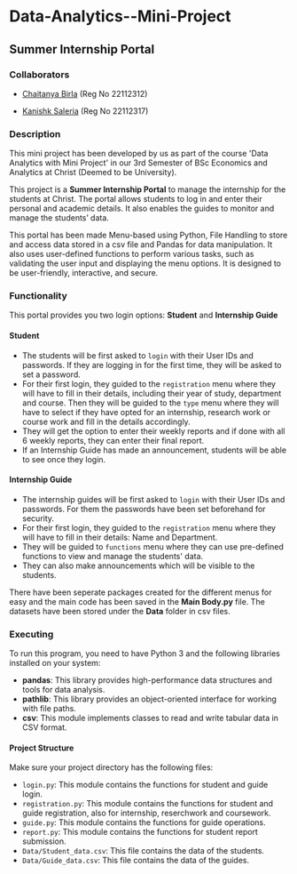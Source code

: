 # Data-Analytics--Mini-Project

## Summer Internship Portal

### Collaborators
* [Chaitanya Birla](https://github.com/chaitanyabirla)  (Reg No 22112312)
  
  

* [Kanishk Saleria](https://github.com/kanishksaleria)  (Reg No 22112317)
  
  

### Description
This mini project has been developed by us as part of the course 'Data Analytics with Mini Project' in our 3rd Semester of BSc Economics and Analytics at Christ (Deemed to be University).

This project is a **Summer Internship Portal** to manage the internship for the students at Christ. The portal allows students to log in and enter their personal and academic details. It also enables the guides to monitor and manage the students’ data.  

This portal has been made Menu-based using Python, File Handling to store and access data stored in a csv file and Pandas for data manipulation. It also uses user-defined functions to perform various tasks, such as validating the user input and displaying the menu options. It is designed to be user-friendly, interactive, and secure.

### Functionality
This portal provides you two login options: **Student** and **Internship Guide**

#### Student
* The students will be first asked to `login` with their User IDs and passwords. If they are logging in for the first time, they will be asked to set a password.
* For their first login, they guided to the `registration` menu where they will have to fill in their details, including their year of study, department and course. Then they will be guided to the `type` menu where they will have to select if they have opted for an internship, research work or course work and fill in the details accordingly.
* They will get the option to enter their weekly reports and if done with all 6 weekly reports, they can enter their final report.
* If an Internship Guide has made an announcement, students will be able to see once they login.

#### Internship Guide
* The internship guides will be first asked to `login` with their User IDs and passwords. For them the passwords have been set beforehand for security.
* For their first login, they guided to the `registration` menu where they will have to fill in their details: Name and Department.
* They will be guided to `functions` menu where they can use pre-defined functions to view and manage the students' data.
* They can also make announcements which will be visible to the students.

There have been seperate packages created for the different menus for easy and the main code has been saved in the **Main Body.py** file. The datasets have been stored under the **Data** folder in csv files.

### Executing 
To run this program, you need to have Python 3 and the following libraries installed on your system:

* **pandas**: This library provides high-performance data structures and tools for data analysis.
* **pathlib**: This library provides an object-oriented interface for working with file paths.
* **csv**: This module implements classes to read and write tabular data in CSV format.
#### Project Structure
Make sure your project directory has the following files:

- `login.py`: This module contains the functions for student and guide login.
- `registration.py`: This module contains the functions for student and guide registration, also for internship, reserchwork and coursework.
- `guide.py`: This module contains the functions for guide operations.
- `report.py`: This module contains the functions for student report submission.
- `Data/Student_data.csv`: This file contains the data of the students.
- `Data/Guide_data.csv`: This file contains the data of the guides.